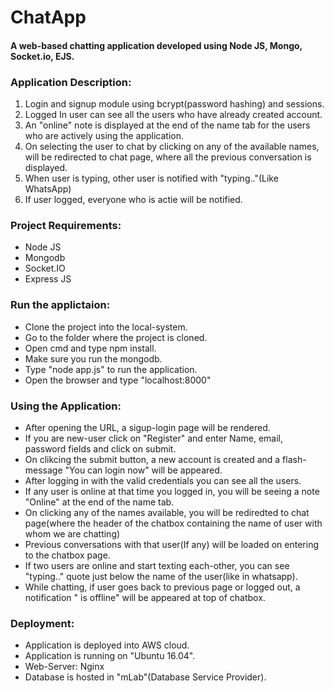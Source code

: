 # ChatApp
#### A web-based chatting application developed using Node JS, Mongo, Socket.io, EJS. 

### Application Description:
1. Login and signup module using bcrypt(password hashing) and sessions.
2. Logged In user can see all the users who have already created account.
3. An "online" note is displayed at the end of the name tab for the users who are actively using the application.
4. On selecting the user to chat by clicking on any of the available names, will be redirected to chat page, where all the previous conversation is displayed. 
5. When user is typing, other user is notified with "typing.."(Like WhatsApp)
6. If user logged, everyone who is actie will be notified.

### Project Requirements:
- Node JS
- Mongodb
- Socket.IO
- Express JS

### Run the applictaion:

* Clone the project into the local-system.
* Go to the folder where the project is cloned.
* Open cmd and type npm install.
* Make sure you run the mongodb.
* Type "node app.js" to run the application.
* Open the browser and type "localhost:8000"

### Using the Application:

- After opening the URL, a sigup-login page will be rendered.
- If you are new-user click on "Register" and enter Name, email, password fields and click on submit.
- On clikcing the submit button, a new account is created and a flash-message "You can login now" will be appeared.
- After logging in with the valid credentials you can see all the users.
- If any user is online at that time you logged in, you will be seeing a note "Online" at the end of the name tab.
- On clicking any of the names available, you will be rediredted to chat page(where the header of the chatbox containing the name of user with whom we are chatting)
- Previous conversations with that user(If any) will be loaded on entering to the chatbox page.
- If two users are online and start texting each-other, you can see "typing.." quote just below the name of the user(like in whatsapp).
- While chatting, if user goes back to previous page or logged out, a notification "<username> is offline" will be appeared at top of chatbox.

### Deployment:

- Application is deployed into AWS cloud.
- Application is running on "Ubuntu 16.04".
- Web-Server: Nginx
- Database is hosted in "mLab"(Database Service Provider).
